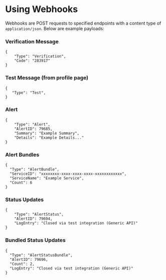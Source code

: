 # Using Webhooks

Webhooks are POST requests to specified endpoints with a content type of `application/json`. Below are example payloads:

### Verification Message

```
{
    "Type": "Verification",
    "Code": "283917"
}
```

### Test Message (from profile page)

```
{
   "Type": "Test",
}
```

### Alert

```
{
    "Type": "Alert",
    "AlertID": 79685,
    "Summary": "Example Summary",
    "Details": "Example Details..."
}
```

### Alert Bundles

```
{
  "Type": "AlertBundle",
  "ServiceID": "xxxxxxxx-xxxx-xxxx-xxxx-xxxxxxxxxxxx",
  "ServiceName": "Example Service",
  "Count": 6
}
```

### Status Updates

```
{
    "Type": "AlertStatus",
    "AlertID": 79694,
    "LogEntry": "Closed via test integration (Generic API)"
}
```

### Bundled Status Updates

```
{
  "Type": "AlertStatusBundle",
  "AlertID": 79696,
  "Count": 2,
  "LogEntry": "Closed via test integration (Generic API)"
}
```

